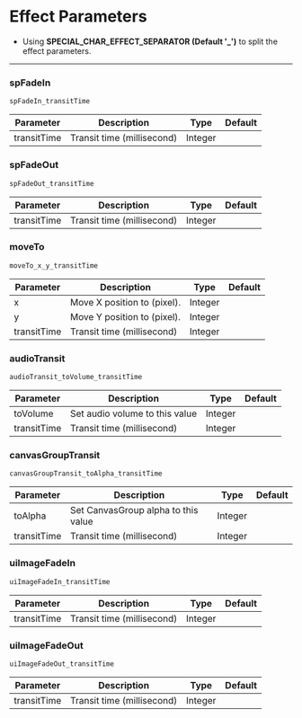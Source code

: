 # Effect Parameters
- Using **SPECIAL_CHAR_EFFECT_SEPARATOR (Default '_')** to split the effect parameters.
---
### spFadeIn
```
spFadeIn_transitTime
```
|Parameter|Description|Type|Default|
|---|---|---|---|
|transitTime|Transit time (millisecond)|Integer|

### spFadeOut
```
spFadeOut_transitTime
```
|Parameter|Description|Type|Default|
|---|---|---|---|
|transitTime|Transit time (millisecond)|Integer|

### moveTo
```
moveTo_x_y_transitTime
```
|Parameter|Description|Type|Default|
|---|---|---|---|
|x|Move X position to (pixel).|Integer|
|y|Move Y position to (pixel).|Integer|
|transitTime|Transit time (millisecond)|Integer|

### audioTransit
```
audioTransit_toVolume_transitTime
```
|Parameter|Description|Type|Default
|---|---|---|---|
|toVolume|Set audio volume to this value|Integer|
|transitTime|Transit time (millisecond)|Integer|


### canvasGroupTransit
```
canvasGroupTransit_toAlpha_transitTime
```
|Parameter|Description|Type|Default|
|---|---|---|---|
|toAlpha|Set CanvasGroup alpha to this value|Integer|
|transitTime|Transit time (millisecond)|Integer|


### uiImageFadeIn
```
uiImageFadeIn_transitTime
```
|Parameter|Description|Type|Default|
|---|---|---|---|
|transitTime|Transit time (millisecond)|Integer|


### uiImageFadeOut
```
uiImageFadeOut_transitTime
```
|Parameter|Description|Type|Default|
|---|---|---|---|
|transitTime|Transit time (millisecond)|Integer|

